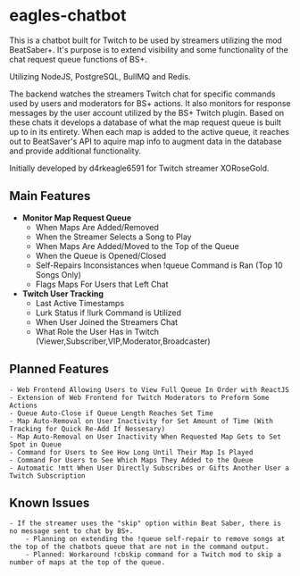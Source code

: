 # eagles-chatbot

This is a chatbot built for Twitch to be used by streamers utilizing the mod BeatSaber+. It's purpose is to extend visibility and some functionality of the chat request queue functions of BS+. 

Utilizing NodeJS, PostgreSQL, BullMQ and Redis. 

The backend watches the streamers Twitch chat for specific commands used by users and moderators for BS+ actions. It also monitors for response messages by the user account utilized by the BS+ Twitch plugin. Based on these chats it develops a database of what the map request queue is built up to in its entirety. When each map is added to the active queue, it reaches out to BeatSaver's API to aquire map info to augment data in the database and provide additional functionality.

Initially developed by d4rkeagle6591 for Twitch streamer XORoseGold.

## Main Features
- **Monitor Map Request Queue**
    - When Maps Are Added/Removed
    - When the Streamer Selects a Song to Play
    - When Maps Are Added/Moved to the Top of the Queue
    - When the Queue is Opened/Closed
    - Self-Repairs Inconsistances when !queue Command is Ran (Top 10 Songs Only)
    - Flags Maps For Users that Left Chat
- **Twitch User Tracking**
    - Last Active Timestamps
    - Lurk Status if !lurk Command is Utilized
    - When User Joined the Streamers Chat
    - What Role the User Has in Twitch (Viewer,Subscriber,VIP,Moderator,Broadcaster)

## Planned Features
    - Web Frontend Allowing Users to View Full Queue In Order with ReactJS
    - Extension of Web Frontend for Twitch Moderators to Preform Some Actions
    - Queue Auto-Close if Queue Length Reaches Set Time
    - Map Auto-Removal on User Inactivity for Set Amount of Time (With Tracking for Quick Re-Add If Nessesary)
    - Map Auto-Removal on User Inactivity When Requested Map Gets to Set Spot in Queue
    - Command for Users to See How Long Until Their Map Is Played
    - Command For Users to See Which Maps They Added to the Queue
    - Automatic !mtt When User Directly Subscribes or Gifts Another User a Twitch Subscription

## Known Issues
    - If the streamer uses the "skip" option within Beat Saber, there is no message sent to chat by BS+.
        - Planning on extending the !queue self-repair to remove songs at the top of the chatbots queue that are not in the command output.
        - Planned: Workaround !cbskip command for a Twitch mod to skip a number of maps at the top of the queue.
